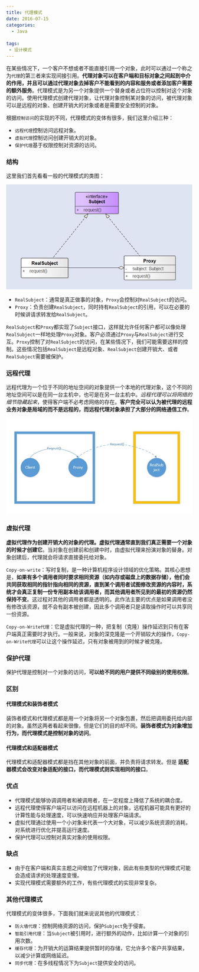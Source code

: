 ```yaml
---
title: 代理模式
date: 2016-07-15
categories:
  - Java

tags: 
 - 设计模式
---
```


在某些情况下，一个客户不想或者不能直接引用一个对象，此时可以通过一个称之为`代理`的第三者来实现间接引用。**代理对象可以在客户端和目标对象之间起到中介的作用，并且可以通过代理对象去掉客户不能看到的内容和服务或者添加客户需要的额外服务**。代理模式是为另一个对象提供一个替身或者占位符以控制对这个对象的访问。使用代理模式创建代理对象，让代理对象控制某对象的访问，被代理对象可以是远程的对象、创建开销大的对象或者是需要安全控制的对象。

<!--more-->

根据`控制访问`的实现的不同，代理模式的变体有很多，我们这里介绍三种：

  - `远程代理`控制访问远程对象。
  - `虚拟代理`控制访问创建开销大的对象。
  - `保护代理`基于权限控制对资源的访问。

### 结构

这里我们首先看看一般的代理模式的类图：

![](pattern-proxy-1.jpg)

  - `RealSubject`：通常是真正做事的对象，`Proxy`会控制对`RealSubject`的访问。
  - `Proxy`：负责创建`RealSubject`，同时持有`RealSubject`的引用，可以在必要的时候讲请求转发给`RealSubject`。

`RealSubject`和`Proxy`都实现了`Subject`接口，这样就允许任何客户都可以像处理`RealSubject`一样地处理`Proxy`对象。客户必须通过`Proxy`与`RealSubject`进行交互。`Proxy`控制了对`RealSubject`的访问，在某些情况下，我们可能需要这样的控制。这些情况包括`RealSubject`是远程对象、`RealSubject`创建开销大、或者`RealSubject`需要被保护。


### 远程代理

远程代理为一个位于不同的地址空间的对象提供一个本地的代理对象，这个不同的地址空间可以是在同一台主机中，也可是在另一台主机中。*远程代理可以将网络的细节隐藏起来*，使得客户端不必考虑网络的存在。**客户完全可以认为被代理的远程业务对象是局域的而不是远程的，而远程代理对象承担了大部分的网络通信工作**。

![](pattern-proxy-2.jpg)

### 虚拟代理

**虚拟代理作为创建开销大的对象的代理。虚拟代理通常直到我们真正需要一个对象的时候才创建它**。当对象在创建前和创建中时，由虚拟代理来扮演对象的替身。对象创建后，代理就会将请求直接委托给对象。

`Copy-on-write`：写时复制，是一种计算机程序设计领域的优化策略。其核心思想是，**如果有多个调用者同时要求相同资源（如内存或磁盘上的数据存储），他们会共同获取相同的指针指向相同的资源，直到某个调用者试图修改资源的内容时，系统才会真正复制一份专用副本给该调用者，而其他调用者所见到的最初的资源仍然保持不变**。这过程对其他的调用者都是透明的。此作法主要的优点是如果调用者没有修改该资源，就不会有副本被创建，因此多个调用者只是读取操作时可以共享同一份资源。

`Copy-on-Write代理`：它是虚拟代理的一种，把复制（克隆）操作延迟到只有在客户端真正需要时才执行。一般来说，对象的深克隆是一个开销较大的操作，`Copy-on-Write代理`可以让这个操作延迟，只有对象被用到的时候才被克隆。

### 保护代理

保护代理是控制对一个对象的访问，**可以给不同的用户提供不同级别的使用权限**。

### 区别

#### 代理模式和装饰者模式

装饰者模式和代理模式都是用一个对象将另一个对象包裹，然后把调用委托给内部的对象。虽然这两者看起来很像，但是它们的目的却不同。**装饰者模式为对象增加行为，而代理模式是控制对象的访问**。

#### 代理模式和适配器模式

代理模式和适配器模式都是挡在其他对象的前面，并负责将请求转发。但是 **适配器模式会改变对象适配的接口，而代理模式则实现相同的接口**。

### 优点

  - 代理模式能够协调调用者和被调用者，在一定程度上降低了系统的耦合度。
  - 远程代理使得客户端可以访问在远程机器上的对象，远程机器可能具有更好的计算性能与处理速度，可以快速响应并处理客户端请求。
  - 虚拟代理通过使用一个小对象来代表一个大对象，可以减少系统资源的消耗，对系统进行优化并提高运行速度。
  - 保护代理可以控制对真实对象的使用权限。

### 缺点

  - 由于在客户端和真实主题之间增加了代理对象，因此有些类型的代理模式可能会造成请求的处理速度变慢。
  - 实现代理模式需要额外的工作，有些代理模式的实现非常复杂。

### 其他代理模式

代理模式的变体很多，下面我们就来说说其他的代理模式：

  - `防火墙代理`：控制网络资源的访问，保护`Subject`免于侵害。
  - `智能引用代理`：当`Subject`被引用时，进行额外的动作，比如计算一个对象的引用次数。
  - `缓存代理`：为开销大的运算结果提供暂时的存储，它允许多个客户共享结果，以减少计算或网络延迟。
  - `同步代理`：在多线程情况下为`Subject`提供安全的访问。
